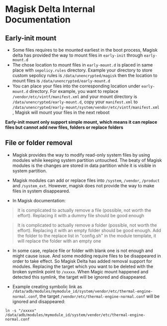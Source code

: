 # Magisk Delta Internal Documentation

## Early-init mount

- Some files requires to be mounted earliest in the boot process, Magisk delta has provided the way to mount files in `early-init` through `early-mount.d`
- The chose location to mount files in `early-mount.d` is placed in same place with `sepolicy.rules` directory. Example your directory to store custom sepolicy rules is `/data/unencrypted/magisk` then the location to mount files is `/data/unencrypted/early-mount.d`
- You can place your files into the corresponding location under `early-mount.d` directory. For example, you want to replace `/vendor/etc/vintf/manifest.xml` and your mount directory is `/data/unencrypted/early-mount.d`, copy your `manifest.xml` to `/data/unencrypted/early-mount/system/vendor/etc/vintf/manifest.xml` , Magisk will mount your files in the next reboot​

**Early-init mount only support simple mount, which means it can replace files but cannot add new files, folders or replace folders**

## File or folder removal

- Magisk provides the way to modify read-only system files by using modules while keeping system partition untouched. The beaty of Magisk modules is the changes are stored in data partition while it is visible in system partition. 

- Magisk modules can add or replace files into `/system`, `/vendor`, `/product` and `/system_ext`. However, magisk does not provide the way to make files in system disappeared.

- In Magisk documentation:

> It is complicated to actually remove a file (possible, not worth the effort). Replacing it with a dummy file should be good enough

> It is complicated to actually remove a folder (possible, not worth the effort). Replacing it with an empty folder should be good enough. Add the folder to the replace list in "config.sh" in the module template, it will replace the folder with an empty one

- In some case, replace file or folder with blank one is not enough and might cause issue. And some modding require files to be disappeared in order to take effect. So Magisk Delta has added removal support for modules. Replacing the target which you want to be deleted with the broken symlink point to `/xxxxx`. When Magic mount happened and detected this symlink, the target will be ignored and disappeared.

- Example creating symbolic link as `/data/adb/modules/mymodule_id/system/vendor/etc/thermal-engine-normal.conf`, the target `/vendor/etc/thermal-engine-normal.conf` will be ignored and disappeared:

```
ln -s "/xxxxx" /data/adb/modules/mymodule_id/system/vendor/etc/thermal-engine-normal.conf
```
